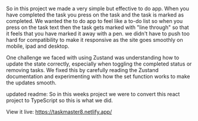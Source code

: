 So in this project we made a very simple but effective to do app.
When you have completed the task you press on the task and the task is marked as completed.
We wanted the to do app to feel like a to-do list so when you press on the task text then the task gets marked with "line through" so that it feels that you have marked it away with a pen.
we didn't have to push too hard for compatibility to make it responsive as the site goes smoothly on mobile, ipad and desktop.

One challenge we faced with using Zustand was understanding how to update the state correctly, especially when toggling the completed status or removing tasks. We fixed this by carefully reading the Zustand documentation and experimenting with how the set function works to make the updates smooth.

updated readme: So in this weeks project we were to convert this react project to TypeScript so this is what we did.

View it live:
https://taskmaster8.netlify.app/
